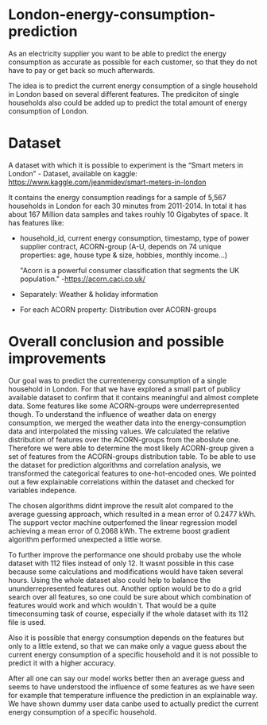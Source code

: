 # London-energy-consumption-prediction

As an electricity supplier you want to be able to predict the energy
consumption as accurate as possible for each customer, so that they do
not have to pay or get back so much afterwards.

The idea is to predict the current energy consumption of a single household in
London based on several different features. The prediciton of single households also could be added up to predict the total amount of energy consumption of London.

# Dataset
A dataset with which it is possible to experiment is the “Smart meters in London” - Dataset, available on kaggle:
https://www.kaggle.com/jeanmidev/smart-meters-in-london

It contains the energy consumption readings for a sample of 5,567 households in London for each 30 minutes from 2011-2014. In total it has about 167 Million data samples and takes rouhly 10 Gigabytes of space. 
It has features like:

* household_id, current energy consumption, timestamp, type of power supplier contract, ACORN-group (A-U, depends on 74 unique properties:
  age, house type & size, hobbies, monthly income...)
 
  "Acorn is a powerful consumer classification that segments the UK population." -https://acorn.caci.co.uk/
  
  
* Separately: Weather & holiday information
* For each ACORN property: Distribution over ACORN-groups


# Overall conclusion and possible improvements
Our goal was to predict the currentenergy consumption of a single household in London. For that we have explored a small part of publicy available dataset to confirm that it contains meaningful and almost complete data. Some features like some ACORN-groups were underrepresented though. To understand the influence of weather data on energy consumption, we merged the weather data into the energy-consumption data and interpolated the missing values. We calculated the relative distribution of features over the ACORN-groups from the aboslute one. Therefore we were able to determine the most likely ACORN-group given a set of features from the ACORN-groups distribution table. To be able to use the dataset for prediction algorithms and correlation analysis, we transformed the categorical features to one-hot-encoded ones. We pointed out a few explainable correlations within the dataset and checked for variables indepence.

The chosen algorithms didnt improve the result alot compared to the average guessing approach, which resulted in a mean error of 0.2477 kWh. The support vector machine outperfomed the linear regression model achieving a mean error of 0.2068 kWh. The extreme boost gradient algorithm performed unexpected a little worse.

To further improve the performance one should probaby use the whole dataset with 112 files instead of only 12. It wasnt possible in this case because some calculations and modifications would have taken several hours. Using the whole dataset also could help to balance the ununderrepresented features out. Another option would be to do a grid search over all features, so one could be sure about which combination of features would work and which wouldn´t. That would be a quite timeconsuming task of course, especially if the whole dataset with its 112 file is used.

Also it is possible that energy consumption depends on the features but only to a little extend, so that we can make only a vague guess about the current energy consumption of a specific household and it is not possible to predict it with a higher accuracy.

After all one can say our model works better then an average guess and seems to have understood the influence of some features as we have seen for example that temperature influence the prediction in an explainable way. We have shown dummy user data canbe used to actually predict the current energy consumption of a specific household.
